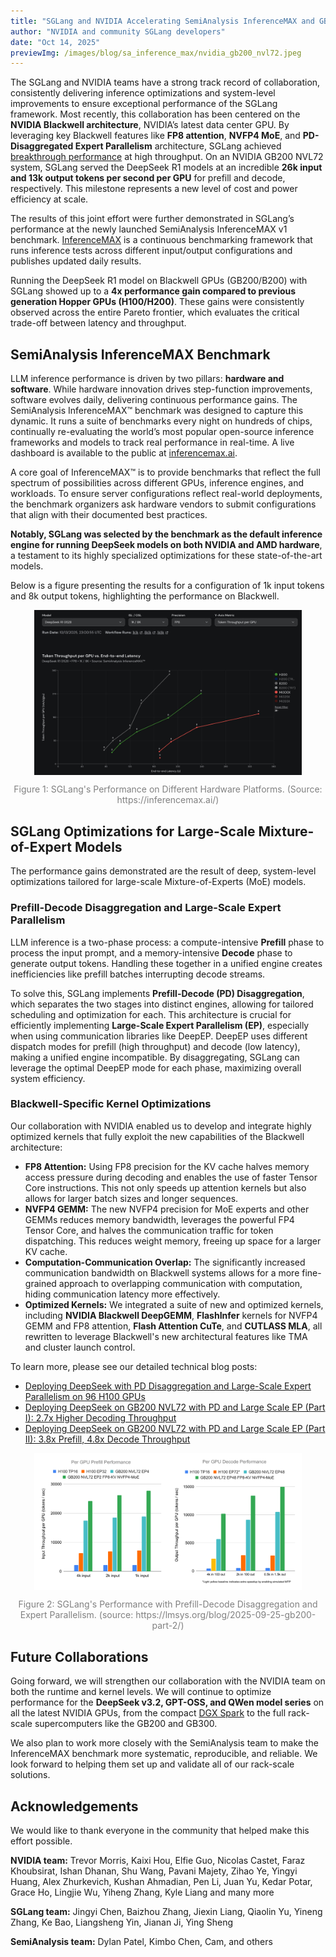```yaml
---
title: "SGLang and NVIDIA Accelerating SemiAnalysis InferenceMAX and GB200 Together"
author: "NVIDIA and community SGLang developers"
date: "Oct 14, 2025"
previewImg: /images/blog/sa_inference_max/nvidia_gb200_nvl72.jpeg
---
```


The SGLang and NVIDIA teams have a strong track record of collaboration, consistently delivering inference optimizations and system-level improvements to ensure exceptional performance of the SGLang framework. Most recently, this collaboration has been centered on the **NVIDIA Blackwell architecture**, NVIDIA’s latest data center GPU. By leveraging key Blackwell features like **FP8 attention**, **NVFP4 MoE**, and **PD-Disaggregated Expert Parallelism** architecture, SGLang achieved [breakthrough performance](https://lmsys.org/blog/2025-09-25-gb200-part-2/) at high throughput. On an NVIDIA GB200 NVL72 system, SGLang served the DeepSeek R1 models at an incredible **26k input and 13k output tokens per second per GPU** for prefill and decode, respectively. This milestone represents a new level of cost and power efficiency at scale.

The results of this joint effort were further demonstrated in SGLang’s performance at the newly launched SemiAnalysis InferenceMAX v1 benchmark.
[InferenceMAX](https://newsletter.semianalysis.com/p/inferencemax-open-source-inference) is a continuous benchmarking framework that runs inference tests across different input/output configurations and publishes updated daily results.

Running the DeepSeek R1 model on Blackwell GPUs (GB200/B200) with SGLang showed up to a **4x performance gain compared to previous generation Hopper GPUs (H100/H200)**. These gains were consistently observed across the entire Pareto frontier, which evaluates the critical trade-off between latency and throughput.

## SemiAnalysis InferenceMAX Benchmark

LLM inference performance is driven by two pillars: **hardware and software**. While hardware innovation drives step-function improvements, software evolves daily, delivering continuous performance gains. The SemiAnalysis InferenceMAX™ benchmark was designed to capture this dynamic. It runs a suite of benchmarks every night on hundreds of chips, continually re-evaluating the world’s most popular open-source inference frameworks and models to track real performance in real-time. A live dashboard is available to the public at [inferencemax.ai](https://inferencemax.ai/).

A core goal of InferenceMAX™ is to provide benchmarks that reflect the full spectrum of possibilities across different GPUs, inference engines, and workloads. To ensure server configurations reflect real-world deployments, the benchmark organizers ask hardware vendors to submit configurations that align with their documented best practices.

**Notably, SGLang was selected by the benchmark as the default inference engine for running DeepSeek models on both NVIDIA and AMD hardware**, a testament to its highly specialized optimizations for these state-of-the-art models.

Below is a figure presenting the results for a configuration of 1k input tokens and 8k output tokens, highlighting the performance on Blackwell.

<img src="/images/blog/sa_inference_max/deepseek_fp8_results.jpg" style="display:block; margin-top: auto; margin-left: auto; margin-right: auto; margin-bottom: auto; width: 85%"></img>
<p style="color:gray; text-align: center;">Figure 1: SGLang's Performance on Different Hardware Platforms. (Source: https://inferencemax.ai/) </p>

## SGLang Optimizations for Large-Scale Mixture-of-Expert Models

The performance gains demonstrated are the result of deep, system-level optimizations tailored for large-scale Mixture-of-Experts (MoE) models.

### Prefill-Decode Disaggregation and Large-Scale Expert Parallelism

LLM inference is a two-phase process: a compute-intensive **Prefill** phase to process the input prompt, and a memory-intensive **Decode** phase to generate output tokens. Handling these together in a unified engine creates inefficiencies like prefill batches interrupting decode streams.

To solve this, SGLang implements **Prefill-Decode (PD) Disaggregation**, which separates the two stages into distinct engines, allowing for tailored scheduling and optimization for each. This architecture is crucial for efficiently implementing **Large-Scale Expert Parallelism (EP)**, especially when using communication libraries like DeepEP. DeepEP uses different dispatch modes for prefill (high throughput) and decode (low latency), making a unified engine incompatible. By disaggregating, SGLang can leverage the optimal DeepEP mode for each phase, maximizing overall system efficiency.

### Blackwell-Specific Kernel Optimizations

Our collaboration with NVIDIA enabled us to develop and integrate highly optimized kernels that fully exploit the new capabilities of the Blackwell architecture:

* **FP8 Attention:** Using FP8 precision for the KV cache halves memory access pressure during decoding and enables the use of faster Tensor Core instructions. This not only speeds up attention kernels but also allows for larger batch sizes and longer sequences.
* **NVFP4 GEMM:** The new NVFP4 precision for MoE experts and other GEMMs reduces memory bandwidth, leverages the powerful FP4 Tensor Core, and halves the communication traffic for token dispatching. This reduces weight memory, freeing up space for a larger KV cache.
* **Computation-Communication Overlap:** The significantly increased communication bandwidth on Blackwell systems allows for a more fine-grained approach to overlapping communication with computation, hiding communication latency more effectively.
* **Optimized Kernels:** We integrated a suite of new and optimized kernels, including **NVIDIA Blackwell DeepGEMM**, **FlashInfer** kernels for NVFP4 GEMM and FP8 attention, **Flash Attention CuTe**, and **CUTLASS MLA**, all rewritten to leverage Blackwell's new architectural features like TMA and cluster launch control.

To learn more, please see our detailed technical blog posts:
* [Deploying DeepSeek with PD Disaggregation and Large-Scale Expert Parallelism on 96 H100 GPUs](https://lmsys.org/blog/2025-05-05-large-scale-ep/)
* [Deploying DeepSeek on GB200 NVL72 with PD and Large Scale EP (Part I): 2.7x Higher Decoding Throughput](https://lmsys.org/blog/2025-06-16-gb200-part-1/)
* [Deploying DeepSeek on GB200 NVL72 with PD and Large Scale EP (Part II): 3.8x Prefill, 4.8x Decode Throughput](https://lmsys.org/blog/2025-09-25-gb200-part-2/)

<img src="/images/blog/gb200_part_2/primary.png" style="display:block; margin-top: auto; margin-left: auto; margin-right: auto; margin-bottom: auto; width: 85%"></img>
<p style="color:gray; text-align: center;">Figure 2: SGLang's Performance with Prefill-Decode Disaggregation and Expert Parallelism. (source: https://lmsys.org/blog/2025-09-25-gb200-part-2/)</p>

## Future Collaborations

Going forward, we will strengthen our collaboration with the NVIDIA team on both the runtime and kernel levels. We will continue to optimize performance for the **DeepSeek v3.2, GPT-OSS, and QWen model series** on all the latest NVIDIA GPUs, from the compact [DGX Spark](https://lmsys.org/blog/2025-10-13-nvidia-dgx-spark/) to the full rack-scale supercomputers like the GB200 and GB300.

We also plan to work more closely with the SemiAnalysis team to make the InferenceMAX benchmark more systematic, reproducible, and reliable. We look forward to helping them set up and validate all of our rack-scale solutions.

## Acknowledgements

We would like to thank everyone in the community that helped make this effort possible.

**NVIDIA team:** Trevor Morris, Kaixi Hou, Elfie Guo, Nicolas Castet, Faraz Khoubsirat, Ishan Dhanan, Shu Wang, Pavani Majety, Zihao Ye, Yingyi Huang, Alex Zhurkevich, Kushan Ahmadian, Pen Li, Juan Yu, Kedar Potar, Grace Ho, Lingjie Wu, Yiheng Zhang, Kyle Liang and many more

**SGLang team:** Jingyi Chen, Baizhou Zhang, Jiexin Liang, Qiaolin Yu, Yineng Zhang, Ke Bao, Liangsheng Yin, Jianan Ji, Ying Sheng

**SemiAnalysis team:** Dylan Patel, Kimbo Chen, Cam, and others
